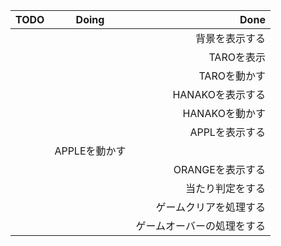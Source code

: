 | TODO | Doing | Done |
| :---         |     :---:      |          ---: |
|   |     |  背景を表示する|
|   |        |  TAROを表示 |
|   |   |TAROを動かす |
|   |  |HANAKOを表示する |
|   |  |HANAKOを動かす |
|  | |APPLを表示する  |
|   |APPLEを動かす| |
|  |  |ORANGEを表示する |
|  | | 当たり判定をする|
|  || ゲームクリアを処理する |
| |  | ゲームオーバーの処理をする|